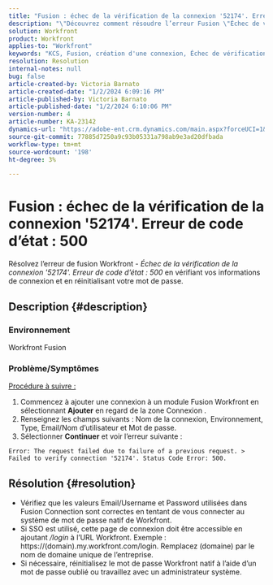 ```yaml
---
title: "Fusion : échec de la vérification de la connexion '52174'. Erreur de code d’état : 500"
description: "\"Découvrez comment résoudre l’erreur Fusion \"Échec de vérification de la connexion '52174'. Erreur de code d’état : 500\"\"."
solution: Workfront
product: Workfront
applies-to: "Workfront"
keywords: "KCS, Fusion, création d'une connexion, Échec de vérification de la connexion '52174'. Erreur de code d’état : 500, Erreur, Adobe Workfront, Fusion, Dépannage"
resolution: Resolution
internal-notes: null
bug: false
article-created-by: Victoria Barnato
article-created-date: "1/2/2024 6:09:16 PM"
article-published-by: Victoria Barnato
article-published-date: "1/2/2024 6:10:06 PM"
version-number: 4
article-number: KA-23142
dynamics-url: "https://adobe-ent.crm.dynamics.com/main.aspx?forceUCI=1&pagetype=entityrecord&etn=knowledgearticle&id=1faec205-9aa9-ee11-be37-6045bd006b25"
source-git-commit: 77885d7250a9c93b05331a798ab9e3ad20dfbada
workflow-type: tm+mt
source-wordcount: '198'
ht-degree: 3%

---
```


# Fusion : échec de la vérification de la connexion &#39;52174&#39;. Erreur de code d’état : 500


Résolvez l’erreur de fusion Workfront - *Échec de la vérification de la connexion &#39;52174&#39;. Erreur de code d’état : 500* en vérifiant vos informations de connexion et en réinitialisant votre mot de passe.

## Description {#description}


### Environnement

Workfront Fusion

### Problème/Symptômes

<u>Procédure à suivre :</u>

1. Commencez à ajouter une connexion à un module Fusion Workfront en sélectionnant <b>Ajouter</b> en regard de la zone Connexion .
2. Renseignez les champs suivants : Nom de la connexion, Environnement, Type, Email/Nom d’utilisateur et Mot de passe.
3. Sélectionner <b>Continuer</b> et voir l’erreur suivante :



```
Error: The request failed due to failure of a previous request. > Failed to verify connection '52174'. Status Code Error: 500.
```



## Résolution {#resolution}


- Vérifiez que les valeurs Email/Username et Password utilisées dans Fusion Connection sont correctes en tentant de vous connecter au système de mot de passe natif de Workfront.
- Si SSO est utilisé, cette page de connexion doit être accessible en ajoutant */login* à l’URL Workfront. Exemple : https://(domain).my.workfront.com/login. Remplacez (domaine) par le nom de domaine unique de l’entreprise.
- Si nécessaire, réinitialisez le mot de passe Workfront natif à l’aide d’un mot de passe oublié ou travaillez avec un administrateur système.

